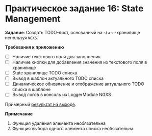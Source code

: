# Практическое задание 16: State Management

**Задание**: Создать TODO-лист, основанный на `state`-хранилище используя `NGXS`.

**Требования к приложению**

- [ ] Наличие текстового поля для заполнения.
- [ ] Наличие кнопки для добавления значения из текстового поля в хранилище
- [ ] State хранилище TODO списка
- [ ] Вывод в шаблон актуального TODO списка
- [ ] Динамическое обновление и отображение актуального TODO списка в шаблоне
- [ ] Вывод логов в консоль из LoggerModule NGXS

Примерный [результат на выходе](https://stackblitz.com/edit/angular-ivy-gswwiy?file=src%2Fapp%2Fapp.component.ts).

**Примечание**

1. Функция удаления элемента необязательна
2. Функция выбора одного элемента списка необязательна
